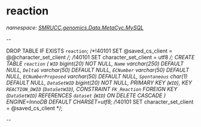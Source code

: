 ﻿# reaction
_namespace: [SMRUCC.genomics.Data.MetaCyc.MySQL](./index.md)_

--
 
 DROP TABLE IF EXISTS `reaction`;
 /*!40101 SET @saved_cs_client = @@character_set_client */;
 /*!40101 SET character_set_client = utf8 */;
 CREATE TABLE `reaction` (
 `WID` bigint(20) NOT NULL,
 `Name` varchar(250) DEFAULT NULL,
 `DeltaG` varchar(50) DEFAULT NULL,
 `ECNumber` varchar(50) DEFAULT NULL,
 `ECNumberProposed` varchar(50) DEFAULT NULL,
 `Spontaneous` char(1) DEFAULT NULL,
 `DataSetWID` bigint(20) NOT NULL,
 PRIMARY KEY (`WID`),
 KEY `REACTION_DWID` (`DataSetWID`),
 CONSTRAINT `FK_Reaction` FOREIGN KEY (`DataSetWID`) REFERENCES `dataset` (`WID`) ON DELETE CASCADE
 ) ENGINE=InnoDB DEFAULT CHARSET=utf8;
 /*!40101 SET character_set_client = @saved_cs_client */;
 
 --




